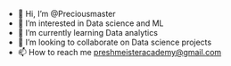 - 👋 Hi, I’m @Preciousmaster
- 👀 I’m interested in Data science and ML
- 🌱 I’m currently learning Data analytics
- 💞️ I’m looking to collaborate on Data science projects
- 📫 How to reach me preshmeisteracademy@gmail.com

<!---
Preciousmaster/Preciousmaster is a ✨ special ✨ repository because its `README.md` (this file) appears on your GitHub profile.
You can click the Preview link to take a look at your changes.
--->
